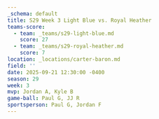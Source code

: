 ```yaml
---
_schema: default
title: S29 Week 3 Light Blue vs. Royal Heather
teams-score:
  - team: _teams/s29-light-blue.md
    score: 27
  - team: _teams/s29-royal-heather.md
    score: 7
location: _locations/carter-baron.md
field: ''
date: 2025-09-21 12:30:00 -0400
season: 29
week: 3
mvp: Jordan A, Kyle B
game-ball: Paul G, JJ R
sportsperson: Paul G, Jordan F
---
```


